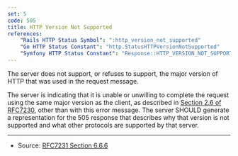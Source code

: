 ```yaml
---
set: 5
code: 505
title: HTTP Version Not Supported
references:
    "Rails HTTP Status Symbol": ":http_version_not_supported"
    "Go HTTP Status Constant": "http.StatusHTTPVersionNotSupported"
    "Symfony HTTP Status Constant": "Response::HTTP_VERSION_NOT_SUPPORTED"
---
```


The server does not support, or refuses to support, the major version of HTTP
that was used in the request message.

The server is indicating that it is unable or unwilling to complete the request
using the same major version as the client, as described in
[Section 2.6 of RFC7230][2], other than with this error message. The server
SHOULD generate a representation for the 505 response that describes why that
version is not supported and what other protocols are supported by that server.

---

* Source: [RFC7231 Section 6.6.6][1]

[1]: <http://tools.ietf.org/html/rfc7231#section-6.6.6>
[2]: <http://tools.ietf.org/html/rfc7230#section-2.6>
